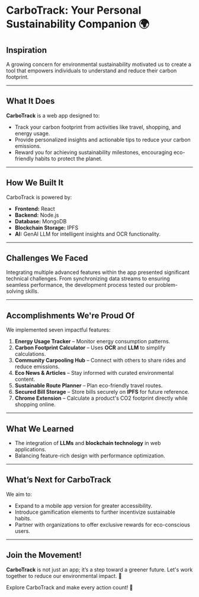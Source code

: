 # **CarboTrack: Your Personal Sustainability Companion** 🌍

## **Inspiration**  
A growing concern for environmental sustainability motivated us to create a tool that empowers individuals to understand and reduce their carbon footprint.

---

## **What It Does**  
**CarboTrack** is a web app designed to:  
- Track your carbon footprint from activities like travel, shopping, and energy usage.  
- Provide personalized insights and actionable tips to reduce your carbon emissions.  
- Reward you for achieving sustainability milestones, encouraging eco-friendly habits to protect the planet.  

---

## **How We Built It**  
CarboTrack is powered by:  
- **Frontend:** React  
- **Backend:** Node.js  
- **Database:** MongoDB  
- **Blockchain Storage:** IPFS  
- **AI:** GenAI LLM for intelligent insights and OCR functionality.  

---

## **Challenges We Faced**  
Integrating multiple advanced features within the app presented significant technical challenges. From synchronizing data streams to ensuring seamless performance, the development process tested our problem-solving skills.

---

## **Accomplishments We're Proud Of**  
We implemented seven impactful features:  

1. **Energy Usage Tracker** – Monitor energy consumption patterns.  
2. **Carbon Footprint Calculator** – Uses **OCR** and **LLM** to simplify calculations.  
3. **Community Carpooling Hub** – Connect with others to share rides and reduce emissions.  
4. **Eco News & Articles** – Stay informed with curated environmental content.  
5. **Sustainable Route Planner** – Plan eco-friendly travel routes.  
6. **Secured Bill Storage** – Store bills securely on **IPFS** for future reference.  
7. **Chrome Extension** – Calculate a product's CO2 footprint directly while shopping online.  

---

## **What We Learned**  
- The integration of **LLMs** and **blockchain technology** in web applications.  
- Balancing feature-rich design with performance optimization.  

---

## **What’s Next for CarboTrack**  
We aim to:  
- Expand to a mobile app version for greater accessibility.  
- Introduce gamification elements to further incentivize sustainable habits.  
- Partner with organizations to offer exclusive rewards for eco-conscious users.  

---

## **Join the Movement!**  
**CarboTrack** is not just an app; it’s a step toward a greener future. Let's work together to reduce our environmental impact. 🌱  


Explore CarboTrack and make every action count! 🚀
